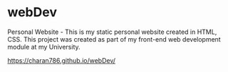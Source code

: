 # webDev

Personal Website - This is my static personal website created in HTML, CSS. This project was created as part of my front-end web development module at my University.

https://charan786.github.io/webDev/
